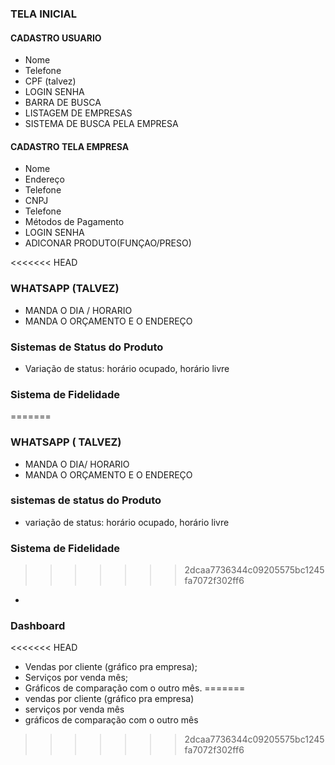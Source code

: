 ### TELA INICIAL

#### CADASTRO USUARIO

- Nome
- Telefone
- CPF (talvez)
- LOGIN SENHA
- BARRA DE BUSCA
- LISTAGEM DE EMPRESAS
- SISTEMA DE BUSCA PELA EMPRESA

#### CADASTRO TELA EMPRESA

- Nome
- Endereço
- Telefone
- CNPJ
- Telefone
- Métodos de Pagamento
- LOGIN SENHA
- ADICONAR PRODUTO(FUNÇAO/PRESO)

<<<<<<< HEAD
### WHATSAPP (TALVEZ)

- MANDA O DIA / HORARIO
- MANDA O ORÇAMENTO E O ENDEREÇO

### Sistemas de Status do Produto
- Variação de status: horário ocupado, horário livre

### Sistema de Fidelidade
=======
### WHATSAPP ( TALVEZ)

- MANDA O DIA/ HORARIO
- MANDA O ORÇAMENTO E O ENDEREÇO

### sistemas de status do Produto

- variação de status: horário ocupado, horário livre

### Sistema de Fidelidade

>>>>>>> 2dcaa7736344c09205575bc1245fa7072f302ff6
-

### Dashboard

<<<<<<< HEAD
- Vendas por cliente (gráfico pra empresa);
- Serviços por venda mês;
- Gráficos de comparação com o outro mês.
=======
- vendas por cliente (gráfico pra empresa)
- serviços por venda mês
- gráficos de comparação com o outro mês
>>>>>>> 2dcaa7736344c09205575bc1245fa7072f302ff6
